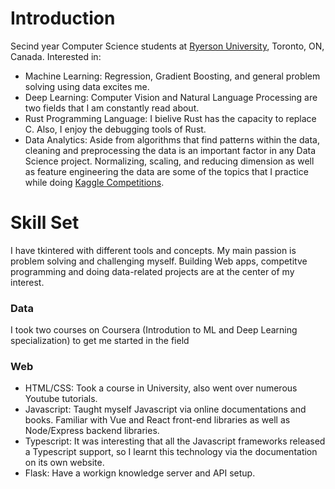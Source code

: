 # Introduction

Secind year Computer Science students at [Ryerson University](https://www.ryerson.ca/), Toronto, ON, Canada. Interested in:

- Machine Learning: Regression, Gradient Boosting, and general problem solving using data excites me.
- Deep Learning: Computer Vision and Natural Language Processing are two fields that I am constantly read about.
- Rust Programming Language: I bielive Rust has the capacity to replace C. Also, I enjoy the debugging tools of Rust.
- Data Analytics: Aside from algorithms that find patterns within the data, cleaning and preprocessing the data is an important factor in any Data Science project. Normalizing, scaling, and reducing dimension as well as feature engineering the data are some of the topics that I practice while doing [Kaggle Competitions](https://www.kaggle.com/competitions).

# Skill Set

I have tkintered with different tools and concepts. My main passion is problem solving and challenging myself. Building Web apps, competitve programming and doing data-related projects are at the center of my interest.

### Data
I took two courses on Coursera (Introdution to ML and Deep Learning specialization) to get me started in the field

### Web
- HTML/CSS: Took a course in University, also went over numerous Youtube tutorials.
- Javascript: Taught myself Javascript via online documentations and books. Familiar with Vue and React front-end libraries as well as Node/Express backend libraries. 
- Typescript: It was interesting that all the Javascript frameworks released a Typescript support, so I learnt this technology via the documentation on its own website.
- Flask: Have a workign knowledge server and API setup.


